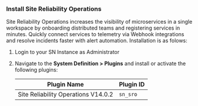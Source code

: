 ### Install Site Reliability Operations

Site Reliability Operations increases the visibility of microservices in a single workspace by onboarding distributed teams and registering services in minutes. ​Quickly connect services to telemetry via Webhook integrations and resolve incidents faster with alert automation. Installation is as folows:

1. Login to your SN Instance as Administrator

1. Navigate to the **System Definition > Plugins** and install or activate the following plugins:

   | Plugin Name                                   | Plugin ID    |
   | --------------------------------------------- | ------------ |
   | Site Reliability Operations V14.0.2           | `sn_sro`     |
